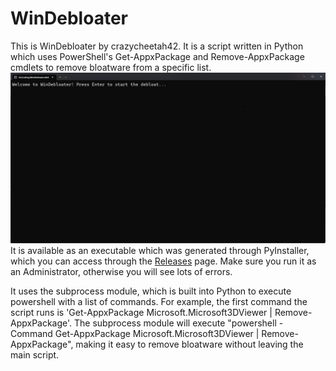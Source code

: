 # WinDebloater
This is WinDebloater by crazycheetah42. It is a script written in Python which uses PowerShell's Get-AppxPackage and Remove-AppxPackage cmdlets to remove bloatware from a specific list.
<img src="screenshot.png">
It is available as an executable which was generated through PyInstaller, which you can access through the <a href="https://github.com/crazycheetah42/WinDebloater/releases">Releases</a> page. Make sure you run it as an Administrator, otherwise you will see lots of errors.

It uses the subprocess module, which is built into Python to execute powershell with a list of commands. For example, the first command the script runs is 'Get-AppxPackage Microsoft.Microsoft3DViewer | Remove-AppxPackage'.
The subprocess module will execute "powershell -Command Get-AppxPackage Microsoft.Microsoft3DViewer | Remove-AppxPackage", making it easy to remove bloatware without leaving the main script.
